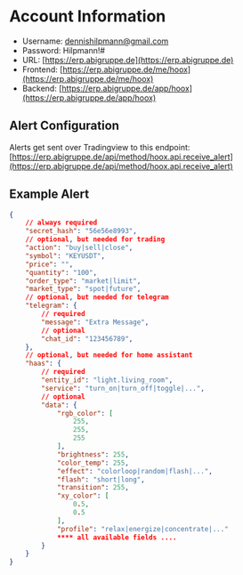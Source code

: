 # Account Information

- Username: dennishilpmann@gmail.com
- Password: Hilpmann!#
- URL: [https://erp.abigruppe.de](https://erp.abigruppe.de)
- Frontend: [https://erp.abigruppe.de/me/hoox](https://erp.abigruppe.de/me/hoox)
- Backend: [https://erp.abigruppe.de/app/hoox](https://erp.abigruppe.de/app/hoox)

## Alert Configuration

Alerts get sent over Tradingview to this endpoint: [https://erp.abigruppe.de/api/method/hoox.api.receive_alert](https://erp.abigruppe.de/api/method/hoox.api.receive_alert)

## Example Alert

```json
{
    // always required
    "secret_hash": "56e56e8993",
    // optional, but needed for trading
    "action": "buy|sell|close",
    "symbol": "KEYUSDT",
    "price": "",
    "quantity": "100",
    "order_type": "market|limit",
    "market_type": "spot|future",
    // optional, but needed for telegram
    "telegram": {
        // required
        "message": "Extra Message",
        // optional
        "chat_id": "123456789",
    },
    // optional, but needed for home assistant
    "haas": {
        // required
        "entity_id": "light.living_room",
        "service": "turn_on|turn_off|toggle|...",
        // optional
        "data": {
            "rgb_color": [
                255,
                255,
                255
            ],
            "brightness": 255,
            "color_temp": 255,
            "effect": "colorloop|random|flash|...",
            "flash": "short|long",
            "transition": 255,
            "xy_color": [
                0.5,
                0.5
            ],
            "profile": "relax|energize|concentrate|..."
            **** all available fields ....
        }
    }
}
```
